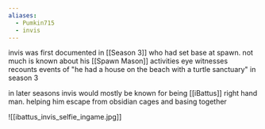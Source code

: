 ```yaml
---
aliases:
  - Pumkin715
  - invis
---
```

invis was first documented in [[Season 3]] who had set base at spawn. not much is known about his [[Spawn Mason]] activities 
eye witnesses recounts events of "he had a house on the beach with a turtle sanctuary" in season 3

in later seasons invis would mostly be known for being [[iBattus]] right hand man. helping him escape from obsidian cages and basing together 

![[ibattus_invis_selfie_ingame.jpg]]